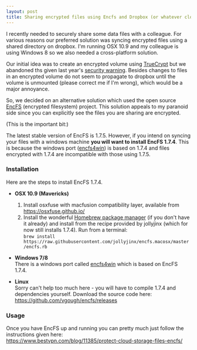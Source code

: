 ```yaml
---
layout: post
title: Sharing encrypted files using Encfs and Dropbox (or whatever cloud storage you are using)
---
```


I recently needed to securely share some data files with a colleague. For various reasons our preferred solution was syncing encrypted files using a shared directory on dropbox. I'm running OSX 10.9 and my colleague is using Windows 8 so we also needed a cross-platform solution. 

Our initial idea was to create an encrypted volume using [TrueCrypt](http://truecrypt.sourceforge.net) but we abandoned ths given last year's [security warning](http://truecrypt.sourceforge.net).  Besides changes to files in an encrypted volume do not seem to propagate to dropbox  until the volume is unmounted (please correct me if I'm wrong), which would be a major annoyance. 

So, we decided on an alternative solution which used the open source [EncFS](http://www.arg0.net/#!encfs/c1awt) (encrypted filesystem) project. This solution appeals to my paranoid side since you can explicitly see the files you are sharing are encrypted.

(This is the important bit:)

The latest stable version of EncFS is 1.7.5. However, if you intend on syncing your files with a windows machine  **you will want to install EncFS 1.7.4**. This is because the windows port ([encfs4win](http://members.ferrara.linux.it/freddy77/encfs.html)) is based on 1.7.4 and files encrypted with 1.7.4 are incompatible with those using 1.7.5. 

### Installation

Here are the steps to install EncFS 1.7.4.

- **OSX 10.9 (Mavericks)**  
  1. Install osxfuse with macfusion compatibility layer, available from  https://osxfuse.github.io/
  2. Install the wonderful [Homebrew package manager](http://brew.sh) (if you don't have it already) and install from the recipe provided by jollyjinx (which for now still installs 1.7.4). Run from a terminal:  
```brew install https://raw.githubusercontent.com/jollyjinx/encfs.macosx/master/encfs.rb```

- **Windows 7/8**  
There is a windows port called [encfs4win](http://members.ferrara.linux.it/freddy77/encfs.html) which is based on EncFS 1.7.4.

- **Linux**  
Sorry can't help too much here - you will have to compile 1.7.4 and dependencies yourself. Download the source code here:  
https://github.com/vgough/encfs/releases

### Usage

Once you have EncFS up and running you can pretty much just follow the instructions given here:  
https://www.bestvpn.com/blog/11385/protect-cloud-storage-files-encfs/
 